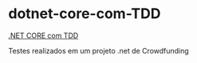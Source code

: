 # dotnet-core-com-TDD


<u>.NET CORE com TDD</u>



Testes realizados em um projeto  .net de Crowdfunding 